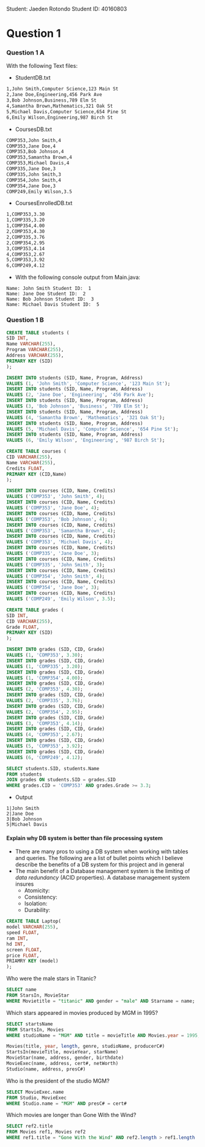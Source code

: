 Student: Jaeden Rotondo 
Student ID: 40160803 

# Question 1
### Question 1 A 
With the following Text files: 
- StudentDB.txt
```txt
1,John Smith,Computer Science,123 Main St  
2,Jane Doe,Engineering,456 Park Ave  
3,Bob Johnson,Business,789 Elm St  
4,Samantha Brown,Mathematics,321 Oak St  
5,Michael Davis,Computer Science,654 Pine St  
6,Emily Wilson,Engineering,987 Birch St
```
- CoursesDB.txt
```txt
COMP353,John Smith,4  
COMP353,Jane Doe,4  
COMP353,Bob Johnson,4  
COMP353,Samantha Brown,4  
COMP353,Michael Davis,4  
COMP335,Jane Doe,3  
COMP335,John Smith,3  
COMP354,John Smith,4  
COMP354,Jane Doe,3  
COMP249,Emily Wilson,3.5
```
- CoursesEnrolledDB.txt
```txt
1,COMP353,3.30  
1,COMP335,3.20  
1,COMP354,4.00  
2,COMP353,4.30  
2,COMP335,3.76  
2,COMP354,2.95  
3,COMP353,4.14  
4,COMP353,2.67  
5,COMP353,3.92  
6,COMP249,4.12
```
- With the following console output from Main.java: 
```console
Name: John Smith Student ID:  1
Name: Jane Doe Student ID:  2
Name: Bob Johnson Student ID:  3
Name: Michael Davis Student ID:  5
```

### Question 1 B 
```SQL 
CREATE TABLE students (
SID INT,
Name VARCHAR(255),
Program VARCHAR(255),
Address VARCHAR(255),
PRIMARY KEY (SID)
);

INSERT INTO students (SID, Name, Program, Address)
VALUES (1, 'John Smith', 'Computer Science', '123 Main St');
INSERT INTO students (SID, Name, Program, Address)
VALUES (2, 'Jane Doe', 'Engineering', '456 Park Ave');
INSERT INTO students (SID, Name, Program, Address)
VALUES (3, 'Bob Johnson', 'Business', '789 Elm St');
INSERT INTO students (SID, Name, Program, Address)
VALUES (4, 'Samantha Brown', 'Mathematics', '321 Oak St');
INSERT INTO students (SID, Name, Program, Address)
VALUES (5, 'Michael Davis', 'Computer Science', '654 Pine St');
INSERT INTO students (SID, Name, Program, Address)
VALUES (6, 'Emily Wilson', 'Engineering', '987 Birch St');

```
```SQL 
CREATE TABLE courses (
CID VARCHAR(255),
Name VARCHAR(255),
Credits FLOAT,
PRIMARY KEY (CID,Name)
);

INSERT INTO courses (CID, Name, Credits)
VALUES ('COMP353', 'John Smith', 4);
INSERT INTO courses (CID, Name, Credits)
VALUES ('COMP353', 'Jane Doe', 4);
INSERT INTO courses (CID, Name, Credits)
VALUES ('COMP353', 'Bob Johnson', 4);
INSERT INTO courses (CID, Name, Credits)
VALUES ('COMP353', 'Samantha Brown', 4);
INSERT INTO courses (CID, Name, Credits)
VALUES ('COMP353', 'Michael Davis', 4);
INSERT INTO courses (CID, Name, Credits)
VALUES ('COMP335', 'Jane Doe', 3);
INSERT INTO courses (CID, Name, Credits)
VALUES ('COMP335', 'John Smith', 3);
INSERT INTO courses (CID, Name, Credits)
VALUES ('COMP354', 'John Smith', 4);
INSERT INTO courses (CID, Name, Credits)
VALUES ('COMP354', 'Jane Doe', 3);
INSERT INTO courses (CID, Name, Credits)
VALUES ('COMP249', 'Emily Wilson', 3.5);

```
```SQL 
CREATE TABLE grades (
SID INT,
CID VARCHAR(255),
Grade FLOAT,
PRIMARY KEY (SID)
);

INSERT INTO grades (SID, CID, Grade)
VALUES (1, 'COMP353', 3.30);
INSERT INTO grades (SID, CID, Grade)
VALUES (1, 'COMP335', 3.20);
INSERT INTO grades (SID, CID, Grade)
VALUES (1, 'COMP354', 4.00);
INSERT INTO grades (SID, CID, Grade)
VALUES (2, 'COMP353', 4.30);
INSERT INTO grades (SID, CID, Grade)
VALUES (2, 'COMP335', 3.76);
INSERT INTO grades (SID, CID, Grade)
VALUES (2, 'COMP354', 2.95);
INSERT INTO grades (SID, CID, Grade)
VALUES (3, 'COMP353', 4.14);
INSERT INTO grades (SID, CID, Grade)
VALUES (4, 'COMP353', 2.67);
INSERT INTO grades (SID, CID, Grade)
VALUES (5, 'COMP353', 3.92);
INSERT INTO grades (SID, CID, Grade)
VALUES (6, 'COMP249', 4.12);

```

```SQL
SELECT students.SID, students.Name
FROM students
JOIN grades ON students.SID = grades.SID
WHERE grades.CID = 'COMP353' AND grades.Grade >= 3.3;
```
- Output 
```console
1|John Smith
2|Jane Doe
3|Bob Johnson
5|Michael Davis
```

#### Explain why DB system is better than file processing system 
- There are many pros to using a DB system when working with tables and queries. The following are a list of bullet points which I believe describe the benefits of a DB system for this project and in general 
- The main benefit of a Database management system is the limiting of *data redundancy* (ACID properties). A database management system insures 
	- Atomicity: 
	- Consistency: 
	- Isolation:
	- Durability:

```SQL 
CREATE TABLE Laptop(
model VARCHAR(255), 
speed FLOAT, 
ram INT, 
hd INT, 
screen FLOAT, 
price FLOAT, 
PRIAMRY KEY (model)
);
```



Who were the male stars in Titanic?
```SQL 
SELECT name
FROM StarsIn, MovieStar
WHERE Movietitle = "titanic" AND gender = "male" AND Starname = name;

```
Which stars appeared in movies produced by MGM in 1995?
```SQL 
SELECT startsName 
FROM StartsIn, Movies
WHERE studioName = "MGM" AND title = movieTitle AND Movies.year = 1995;

Movies(title, year, length, genre, studioName, producerC#)
StartsIn(movieTitle, movieYear, starName)
MovieStar(name, address, gender, birthdate)
MovieExec(name, address, cert#, netWorth)
Studio(name, address, presC#)
```
Who is the president of the studio MGM?  
```SQL 
SELECT MovieExec.name
FROM Studio, MovieExec
WHERE Studio.name = "MGM" AND presC# = cert#
```

Which movies are longer than Gone With the Wind?
```SQL
SELECT ref2.title 
FROM Movies ref1, Movies ref2 
WHERE ref1.title = "Gone With the Wind" AND ref2.length > ref1.length 
```
